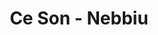 ---
sidebarDepth: 0
title: Ce Son - Nebbiu
lang: en-US
description: Clip realized with blender
meta: []
---